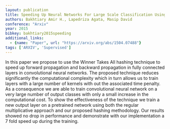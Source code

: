 ```yaml
---
layout: publication
title: Speeding Up Neural Networks For Large Scale Classification Using WTA Hashing
authors: Bakhtiary Amir H., Lapedriza Agata, Masip David
conference: "Arxiv"
year: 2015
bibkey: bakhtiary2015speeding
additional_links:
  - {name: "Paper", url: "https://arxiv.org/abs/1504.07488"}
tags: ['ARXIV', 'Supervised']
---
```

In this paper we propose to use the Winner Takes All hashing technique to speed up forward propagation and backward propagation in fully connected layers in convolutional neural networks. The proposed technique reduces significantly the computational complexity which in turn allows us to train layers with a large number of kernels with out the associated time penalty. As a consequence we are able to train convolutional neural network on a very large number of output classes with only a small increase in the computational cost. To show the effectiveness of the technique we train a new output layer on a pretrained network using both the regular multiplicative approach and our proposed hashing methodology. Our results showed no drop in performance and demonstrate with our implementation a 7 fold speed up during the training.
